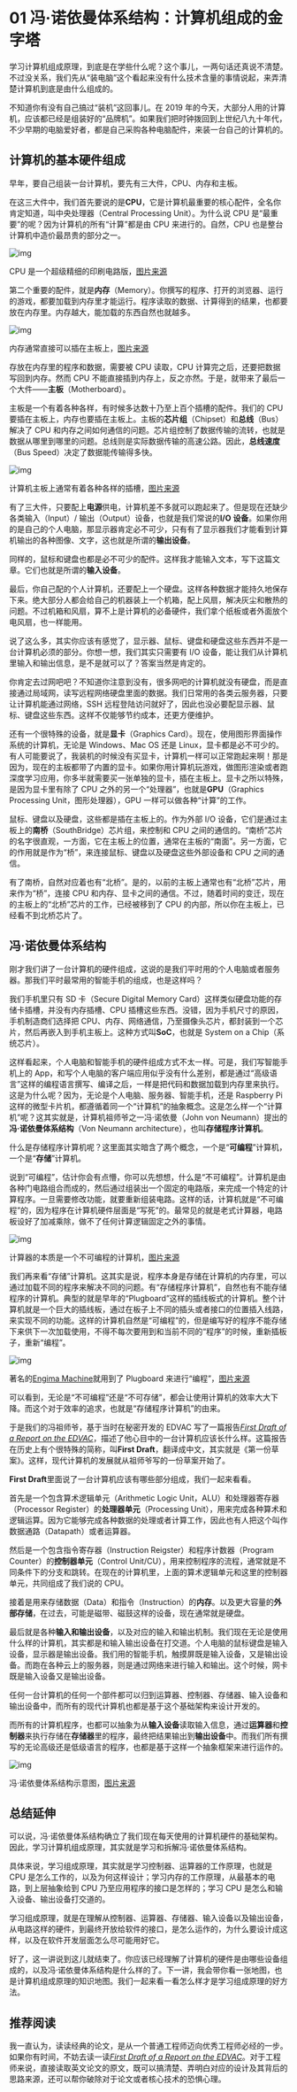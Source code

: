 # 01 冯·诺依曼体系结构：计算机组成的金字塔

学习计算机组成原理，到底是在学些什么呢？这个事儿，一两句话还真说不清楚。不过没关系，我们先从“装电脑”这个看起来没有什么技术含量的事情说起，来弄清楚计算机到底是由什么组成的。

不知道你有没有自己搞过“装机”这回事儿。在 2019 年的今天，大部分人用的计算机，应该都已经是组装好的“品牌机”。如果我们把时钟拨回到上世纪八九十年代，不少早期的电脑爱好者，都是自己采购各种电脑配件，来装一台自己的计算机的。

## 计算机的基本硬件组成

早年，要自己组装一台计算机，要先有三大件，CPU、内存和主板。

在这三大件中，我们首先要说的是**CPU**，它是计算机最重要的核心配件，全名你肯定知道，叫中央处理器（Central Processing Unit）。为什么说 CPU 是“最重要”的呢？因为计算机的所有“计算”都是由 CPU 来进行的。自然，CPU 也是整台计算机中造价最昂贵的部分之一。

![img](https://learn.lianglianglee.com/%e4%b8%93%e6%a0%8f/%e6%b7%b1%e5%85%a5%e6%b5%85%e5%87%ba%e8%ae%a1%e7%ae%97%e6%9c%ba%e7%bb%84%e6%88%90%e5%8e%9f%e7%90%86/assets/a9af6307db5b3dde094c964e8940d83c.jpg)

CPU 是一个超级精细的印刷电路版，[图片来源](https://www.flickr.com/photos/130561288@N04/39836037882/in/photolist-23Gb7cm-25V6DAn-q421FW-qMvhAJ-7yVugk-qMvgHb-o3NoQV-qMwDkj-qMvgT1-7yVu7T-qMvgMj-7yVu5c-py3Fpg-8pZhf1-7yZhR5-7yVuax-ewr4C-7TQAKk-7SbTox-8pZh3b-fkLugb-HCGERb-231L6Mo-5SSUsD-28WhLvN-K2Tvk-98Cc4e-6ag8YH-7Sf6KS-aDGEYV-7yY2XT-b66LSc-r2oZqk-rPcasz-7TQ1dB-754sSu-qMwEzy-npvMDK-4BDkou-zrid4-a8X3jn-5uTaCd-7SbRFV-7TTeJh-6ag8zX-6akhEm-7ihCSj-8Whgmi-6j5iUJ-6ag8m8)

第二个重要的配件，就是**内存**（Memory）。你撰写的程序、打开的浏览器、运行的游戏，都要加载到内存里才能运行。程序读取的数据、计算得到的结果，也都要放在内存里。内存越大，能加载的东西自然也就越多。

![img](https://learn.lianglianglee.com/%e4%b8%93%e6%a0%8f/%e6%b7%b1%e5%85%a5%e6%b5%85%e5%87%ba%e8%ae%a1%e7%ae%97%e6%9c%ba%e7%bb%84%e6%88%90%e5%8e%9f%e7%90%86/assets/aa20e3813fd7cb438bb0c13f43e09cad.jpg)

内存通常直接可以插在主板上，[图片来源](https://www.flickr.com/photos/dennissylvesterhurd/7633424314/in/photolist-cCxi73-4DT7ov-5SFN7f-22ptD6Q-5SEAjJ-5SMkhQ-qvfnJh-7TQ7bM-5SAgnX-jwzhXx-5SFTJY-7TQe2k-atvnG7-YGowK7-4w9tXh-5SEDih-dPcqJ1-5SAgFV-8EboSi-5SGJ9r-62Yv2h-5Tft1r-5Xz9Na-89gSAF-5SFFVy-5SMcvH-5KtAAz-eaehyJ-8kYkea-rEdcLj-b39Kug-EST98f-8tR3Vk-7ihCSj-dTYG6-YL543f-4dEEe-BJ8QZ-88ZMZg-6ZzkhW-8Z6NkM-5SBoXn-6JKJfA-7Zx3Su-5SFT2q-7TQkLk-75VyrS-5SGnr4-5SJnWV-5SBpq8)

存放在内存里的程序和数据，需要被 CPU 读取，CPU 计算完之后，还要把数据写回到内存。然而 CPU 不能直接插到内存上，反之亦然。于是，就带来了最后一个大件——**主板**（Motherboard）。

主板是一个有着各种各样，有时候多达数十乃至上百个插槽的配件。我们的 CPU 要插在主板上，内存也要插在主板上。主板的**芯片组**（Chipset）和**总线**（Bus）解决了 CPU 和内存之间如何通信的问题。芯片组控制了数据传输的流转，也就是数据从哪里到哪里的问题。总线则是实际数据传输的高速公路。因此，**总线速度**（Bus Speed）决定了数据能传输得多快。

![img](https://learn.lianglianglee.com/%e4%b8%93%e6%a0%8f/%e6%b7%b1%e5%85%a5%e6%b5%85%e5%87%ba%e8%ae%a1%e7%ae%97%e6%9c%ba%e7%bb%84%e6%88%90%e5%8e%9f%e7%90%86/assets/16bed40e3f1b1484e842cac3d6e596b0.jpg)

计算机主板上通常有着各种各样的插槽，[图片来源](https://www.flickr.com/photos/117150261@N02/12448712795/in/photolist-jY3UBe-7JggqE-DUWwNz-9GWzCa-bvGsRS-8m9cYn-e1BaEo-5SEAjJ-5SMkhQ-2eXVzdk-5SEDoU-dmvKB-5SAgnX-5SFTJY-e1vtir-5Pnxus-5SFFVy-63duyC-5SMcvH-jrTkcC-25V6DAn-imfxix-7VRFgR-inZF2N-io1oLM-zHB1BQ-C7aA66-dmE49-K6oVVQ-7VUTom-4pd9Jb-5SEDih-6LK87S-5SAgFV-5SGJ9r-22u9CTJ-7ihCSj-75VyrS-5PigdF-5SGnr4-5SJnWV-5SBpq8-5SNggT-jrTfcY-5SAjgT-5SSUsD-5SAgMi-4eqcQq-22cvYDk-5SAgSn)

有了三大件，只要配上**电源**供电，计算机差不多就可以跑起来了。但是现在还缺少各类输入（Input）/ 输出（Output）设备，也就是我们常说的**I/O 设备**。如果你用的是自己的个人电脑，那显示器肯定必不可少，只有有了显示器我们才能看到计算机输出的各种图像、文字，这也就是所谓的**输出设备**。

同样的，鼠标和键盘也都是必不可少的配件。这样我才能输入文本，写下这篇文章。它们也就是所谓的**输入设备**。

最后，你自己配的个人计算机，还要配上一个硬盘。这样各种数据才能持久地保存下来。绝大部分人都会给自己的机器装上一个机箱，配上风扇，解决灰尘和散热的问题。不过机箱和风扇，算不上是计算机的必备硬件，我们拿个纸板或者外面放个电风扇，也一样能用。

说了这么多，其实你应该有感觉了，显示器、鼠标、键盘和硬盘这些东西并不是一台计算机必须的部分。你想一想，我们其实只需要有 I/O 设备，能让我们从计算机里输入和输出信息，是不是就可以了？答案当然是肯定的。

你肯定去过网吧吧？不知道你注意到没有，很多网吧的计算机就没有硬盘，而是直接通过局域网，读写远程网络硬盘里面的数据。我们日常用的各类云服务器，只要让计算机能通过网络，SSH 远程登陆访问就好了，因此也没必要配显示器、鼠标、键盘这些东西。这样不仅能够节约成本，还更方便维护。

还有一个很特殊的设备，就是**显卡**（Graphics Card）。现在，使用图形界面操作系统的计算机，无论是 Windows、Mac OS 还是 Linux，显卡都是必不可少的。有人可能要说了，我装机的时候没有买显卡，计算机一样可以正常跑起来啊！那是因为，现在的主板都带了内置的显卡。如果你用计算机玩游戏，做图形渲染或者跑深度学习应用，你多半就需要买一张单独的显卡，插在主板上。显卡之所以特殊，是因为显卡里有除了 CPU 之外的另一个“处理器”，也就是**GPU**（Graphics Processing Unit，图形处理器），GPU 一样可以做各种“计算”的工作。

鼠标、键盘以及硬盘，这些都是插在主板上的。作为外部 I/O 设备，它们是通过主板上的**南桥**（SouthBridge）芯片组，来控制和 CPU 之间的通信的。“南桥”芯片的名字很直观，一方面，它在主板上的位置，通常在主板的“南面”。另一方面，它的作用就是作为“桥”，来连接鼠标、键盘以及硬盘这些外部设备和 CPU 之间的通信。

有了南桥，自然对应着也有“北桥”。是的，以前的主板上通常也有“北桥”芯片，用来作为“桥”，连接 CPU 和内存、显卡之间的通信。不过，随着时间的变迁，现在的主板上的“北桥”芯片的工作，已经被移到了 CPU 的内部，所以你在主板上，已经看不到北桥芯片了。

## 冯·诺依曼体系结构

刚才我们讲了一台计算机的硬件组成，这说的是我们平时用的个人电脑或者服务器。那我们平时最常用的智能手机的组成，也是这样吗？

我们手机里只有 SD 卡（Secure Digital Memory Card）这样类似硬盘功能的存储卡插槽，并没有内存插槽、CPU 插槽这些东西。没错，因为手机尺寸的原因，手机制造商们选择把 CPU、内存、网络通信，乃至摄像头芯片，都封装到一个芯片，然后再嵌入到手机主板上。这种方式叫**SoC**，也就是 System on a Chip（系统芯片）。

这样看起来，个人电脑和智能手机的硬件组成方式不太一样。可是，我们写智能手机上的 App，和写个人电脑的客户端应用似乎没有什么差别，都是通过“高级语言”这样的编程语言撰写、编译之后，一样是把代码和数据加载到内存里来执行。这是为什么呢？因为，无论是个人电脑、服务器、智能手机，还是 Raspberry Pi 这样的微型卡片机，都遵循着同一个“计算机”的抽象概念。这是怎么样一个“计算机”呢？这其实就是，计算机祖师爷之一冯·诺依曼（John von Neumann）提出的**冯·诺依曼体系结构**（Von Neumann architecture），也叫**存储程序计算机**。

什么是存储程序计算机呢？这里面其实暗含了两个概念，一个是“**可编程**”计算机，一个是“**存储**”计算机。

说到“可编程”，估计你会有点懵，你可以先想想，什么是“不可编程”。计算机是由各种门电路组合而成的，然后通过组装出一个固定的电路版，来完成一个特定的计算程序。一旦需要修改功能，就要重新组装电路。这样的话，计算机就是“不可编程”的，因为程序在计算机硬件层面是“写死”的。最常见的就是老式计算器，电路板设好了加减乘除，做不了任何计算逻辑固定之外的事情。

![img](https://learn.lianglianglee.com/%e4%b8%93%e6%a0%8f/%e6%b7%b1%e5%85%a5%e6%b5%85%e5%87%ba%e8%ae%a1%e7%ae%97%e6%9c%ba%e7%bb%84%e6%88%90%e5%8e%9f%e7%90%86/assets/9bc9634431f627d3e684ce2f83cd946a.jpg)

计算器的本质是一个不可编程的计算机，[图片来源](https://www.flickr.com/photos/horiavarlan/4273218725/in/photolist-7vBn3V-3j7qrv-8iUqcs-biaK7a-qdmGPv-3jbGUN-6pFNS-3jbBa1-4MZAxs-292yK5p-2akim1j-26Bw8bE-qgskU-4EeDGe-NhdPhL-28gSRkC-292yLd6-4wVKuz-29iaje9-81BJ2h-27DSFgw-292yQkV-2akis1L-292yWRa-292yTqn-9sATYG-2akirG9-29ian6G-27DSDV5-9sAUCq-8EGHW5-29iaj49-2akigzf-29iarj1-MexNtE-292yUkt-LDNqXB-29jdR8d-4pyKYY-29nivE4-29iavZy-29iamfy-292yUMa-2akig6u-2akifN5-29jdQs5-29jdQhW-2akifUN-29jdRah-29jdQtN)

我们再来看“存储”计算机。这其实是说，程序本身是存储在计算机的内存里，可以通过加载不同的程序来解决不同的问题。有“存储程序计算机”，自然也有不能存储程序的计算机。典型的就是早年的“Plugboard”这样的插线板式的计算机。整个计算机就是一个巨大的插线板，通过在板子上不同的插头或者接口的位置插入线路，来实现不同的功能。这样的计算机自然是“可编程”的，但是编写好的程序不能存储下来供下一次加载使用，不得不每次要用到和当前不同的“程序”的时候，重新插板子，重新“编程”。

![img](https://learn.lianglianglee.com/%e4%b8%93%e6%a0%8f/%e6%b7%b1%e5%85%a5%e6%b5%85%e5%87%ba%e8%ae%a1%e7%ae%97%e6%9c%ba%e7%bb%84%e6%88%90%e5%8e%9f%e7%90%86/assets/cbf639bab23f61d464aa80b4fd10019e.jpg)

著名的[Engima Machine](https://en.wikipedia.org/wiki/Enigma_machine)就用到了 Plugboard 来进行“编程”，[图片来源](https://commons.wikimedia.org/wiki/File:Enigma-plugboard.jpg)

可以看到，无论是“不可编程”还是“不可存储”，都会让使用计算机的效率大大下降。而这个对于效率的追求，也就是“存储程序计算机”的由来。

于是我们的冯祖师爷，基于当时在秘密开发的 EDVAC 写了一篇报告[*First Draft of a Report on the EDVAC*](https://en.wikipedia.org/wiki/First_Draft_of_a_Report_on_the_EDVAC)，描述了他心目中的一台计算机应该长什么样。这篇报告在历史上有个很特殊的简称，叫**First Draft**，翻译成中文，其实就是《第一份草案》。这样，现代计算机的发展就从祖师爷写的一份草案开始了。

**First Draft**里面说了一台计算机应该有哪些部分组成，我们一起来看看。

首先是一个包含算术逻辑单元（Arithmetic Logic Unit，ALU）和处理器寄存器（Processor Register）的**处理器单元**（Processing Unit），用来完成各种算术和逻辑运算。因为它能够完成各种数据的处理或者计算工作，因此也有人把这个叫作数据通路（Datapath）或者运算器。

然后是一个包含指令寄存器（Instruction Reigster）和程序计数器（Program Counter）的**控制器单元**（Control Unit/CU），用来控制程序的流程，通常就是不同条件下的分支和跳转。在现在的计算机里，上面的算术逻辑单元和这里的控制器单元，共同组成了我们说的 CPU。

接着是用来存储数据（Data）和指令（Instruction）的**内存**。以及更大容量的**外部存储**，在过去，可能是磁带、磁鼓这样的设备，现在通常就是硬盘。

最后就是各种**输入和输出设备**，以及对应的输入和输出机制。我们现在无论是使用什么样的计算机，其实都是和输入输出设备在打交道。个人电脑的鼠标键盘是输入设备，显示器是输出设备。我们用的智能手机，触摸屏既是输入设备，又是输出设备。而跑在各种云上的服务器，则是通过网络来进行输入和输出。这个时候，网卡既是输入设备又是输出设备。

任何一台计算机的任何一个部件都可以归到运算器、控制器、存储器、输入设备和输出设备中，而所有的现代计算机也都是基于这个基础架构来设计开发的。

而所有的计算机程序，也都可以抽象为从**输入设备**读取输入信息，通过**运算器**和**控制器**来执行存储在**存储器**里的程序，最终把结果输出到**输出设备**中。而我们所有撰写的无论高级还是低级语言的程序，也都是基于这样一个抽象框架来进行运作的。

![img](https://learn.lianglianglee.com/%e4%b8%93%e6%a0%8f/%e6%b7%b1%e5%85%a5%e6%b5%85%e5%87%ba%e8%ae%a1%e7%ae%97%e6%9c%ba%e7%bb%84%e6%88%90%e5%8e%9f%e7%90%86/assets/fa8e0e3c96a70cc07b4f0490bfe66f2b.jpeg)

冯·诺依曼体系结构示意图，[图片来源](https://en.wikipedia.org/wiki/Von_Neumann_architecture#/media/File:Von_Neumann_Architecture.svg)

## 总结延伸

可以说，冯·诺依曼体系结构确立了我们现在每天使用的计算机硬件的基础架构。因此，学习计算机组成原理，其实就是学习和拆解冯·诺依曼体系结构。

具体来说，学习组成原理，其实就是学习控制器、运算器的工作原理，也就是 CPU 是怎么工作的，以及为何这样设计；学习内存的工作原理，从最基本的电路，到上层抽象给到 CPU 乃至应用程序的接口是怎样的；学习 CPU 是怎么和输入设备、输出设备打交道的。

学习组成原理，就是在理解从控制器、运算器、存储器、输入设备以及输出设备，从电路这样的硬件，到最终开放给软件的接口，是怎么运作的，为什么要设计成这样，以及在软件开发层面怎么尽可能用好它。

好了，这一讲说到这儿就结束了。你应该已经理解了计算机的硬件是由哪些设备组成的，以及冯·诺依曼体系结构是什么样的了。下一讲，我会带你看一张地图，也是计算机组成原理的知识地图。我们一起来看一看怎么样才是学习组成原理的好方法。

## 推荐阅读

我一直认为，读读经典的论文，是从一个普通工程师迈向优秀工程师必经的一步。如果你有时间，不妨去读一读[*First Draft of a Report on the EDVAC*](https://en.wikipedia.org/wiki/First_Draft_of_a_Report_on_the_EDVAC)。对于工程师来说，直接读取英文论文的原文，既可以搞清楚、弄明白对应的设计及其背后的思路来源，还可以帮你破除对于论文或者核心技术的恐惧心理。